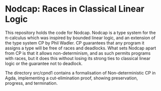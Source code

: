 # Nodcap: Races in Classical Linear Logic

This repository holds the code for Nodcap. Nodcap is a type system for the
π-calculus which was inspired by bounded linear logic, and an extension of the
type system CP by Phil Wadler. CP guarantees that any program it assigns a type
will be free of races and deadlocks. What sets Nodcap apart from CP is that it
allows non-determinism, and as such permits programs with races, but it does
this without losing its strong ties to classical linear logic or the guarantee
not to deadlock. 

The directory src/cpnd1 contains a formalisation of Non-deterministic CP in Agda, implementing a cut-elimination proof, showing preservation, progress, and termination.
